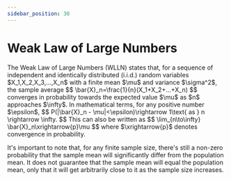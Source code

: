 ```yaml
---
sidebar_position: 30
---
```

# Weak Law of Large Numbers

<div style={{ textAlign: 'justify' }}>
The Weak Law of Large Numbers (WLLN) states that, for a sequence of independent and identically distributed (i.i.d.) random variables $X_1,X_2,X_3,…,X_n$​ with a finite mean $\mu$ and variance $\sigma^2$, the sample average
$$
\bar{X}_n=\frac{1}{n}(X_1+X_2+…+X_n)
$$
converges in probability towards the expected value $\mu$ as $n$ approaches $\infty$. In mathematical terms, for any positive number $\epsilon$,
$$
P(|\bar{X}_n - \mu|<\epsilon)\rightarrow 1\text{ as } n \rightarrow \infty.
$$
This can also be written as
$$
\lim_{n\to\infty} \bar{X}_n\xrightarrow{p}\mu
$$
where $\xrightarrow{p}$ denotes convergence in probability.  

It's important to note that, for any finite sample size, there's still a non-zero probability that the sample mean will significantly differ from the population mean. It does not guarantee that the sample mean will equal the population mean, only that it will get arbitrarily close to it as the sample size increases.
</div>